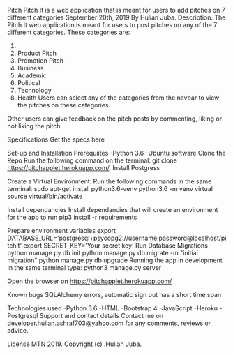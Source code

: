 Pitch
Pitch It is a web application that is meant for users to add pitches on 7 different categories
September 20th, 2019
By Hulian Juba.
Description.
The Pitch It web application is meant for users to post pitches on any of the 7 different categories. These categories are:

1. 
2. Product Pitch
3. Promotion Pitch
4. Business
5. Academic
6. Political
7. Technology
8. Health
Users can select any of the categories from the navbar to view the pitches on these categories.

Other users can give feedback on the pitch posts by commenting, liking or not liking the pitch.

Specifications
Get the specs here

Set-up and Installation
Prerequiites
-Python 3.6
-Ubuntu software
Clone the Repo
Run the following command on the terminal: git clone https://pitchapplet.herokuapp.com/.
Install Postgress

Create a Virtual Environment:
Run the following commands in the same terminal: sudo apt-get install python3.6-venv python3.6 -m venv virtual source virtual/bin/activate

Install dependancies
Install dependancies that will create an environment for the app to run pip3 install -r requirements

Prepare environment variables
export DATABASE_URL='postgresql+psycopg2://username:password@localhost/pitchit'
export SECRET_KEY='Your secret key'
Run Database Migrations
python manage.py db init
python manage.py db migrate -m "initial migration"
python manage.py db upgrade
Running the app in development
In the same terminal type: python3 manage.py server

Open the browser on https://pitchapplet.herokuapp.com/

Known bugs
SQLAlchemy errors, automatic sign out has a short time span

Technologies used
-Python 3.6
-HTML
-Bootstrap 4
-JavaScript
-Heroku
-Postgresql
Support and contact details
Contact me on developer.hulian.ashraf703@yahoo.com for any comments, reviews or advice.

License MTN 2019.
Copyright (c) .Hulian Juba.